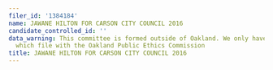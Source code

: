 ```yaml
---
filer_id: '1384184'
name: JAWANE HILTON FOR CARSON CITY COUNCIL 2016
candidate_controlled_id: ''
data_warning: This committee is formed outside of Oakland. We only have data on committees
  which file with the Oakland Public Ethics Commission
title: JAWANE HILTON FOR CARSON CITY COUNCIL 2016
---
```

